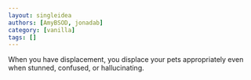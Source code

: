 ```yaml
---
layout: singleidea
authors: [AmyBSOD, jonadab]
category: [vanilla]
tags: []
---
```

When you have displacement, you displace your pets appropriately even when stunned, confused, or hallucinating.
